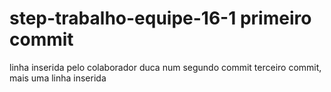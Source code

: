 # step-trabalho-equipe-16-1 primeiro commit
linha inserida pelo colaborador duca num segundo commit
terceiro commit, mais uma linha inserida
